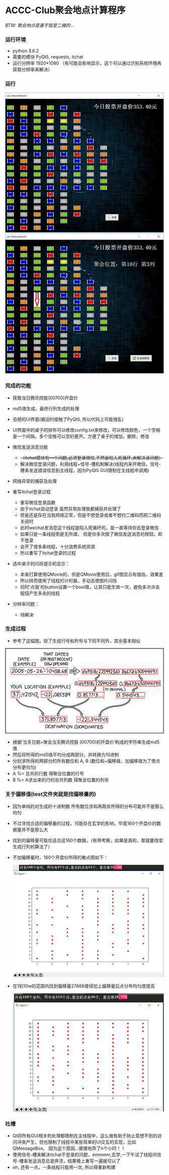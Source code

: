 ﻿# ACCC-Club聚会地点计算程序
*BTW: 聚会地点是基于饭堂二楼的...*

### 运行环境
+ python 3.6.2
+ 需要的模块 PyQt5, requests, itchat
+ 运行分辨率 1920*1080 （有可能会影响显示，这个可以通过识别系统环境再获取分辨率来解决）

### 运行
![界面](img/4_README.png)
![界面](img/5_README.png)

### 完成的功能
+ 获取当日腾讯控股(00700)开盘价

+ md5值生成，最终行列生成的处理

+ 丑陋的UI界面(被迫的接触了PyQt5, 所以代码上可能很乱)

+ UI界面中的桌子的排布可以修改config.txt来修改，可以修改颜色，一个空格是一个间隔，多个空格可以空的更开。方便了桌子的增加，删除，修改

+ 微信发送消息功能
    + ~~（itchat模块有一个问题,必须登录微信,不然会陷入死循环,未解决该问题）~~
    + 解决微信登录问题，利用线程+信号-槽机制解决(线程内来开微信，信号-槽来发送错误信息到主线程，因为PyQt5 GUI限制在主线程中调用)

+ 网络异常的捕获及处理

+ 重写itchat登录过程
    - 重写微信登录函数
    - 由于itchat自动登录 虽然异常处理我都捕获并处理了
    - 但是还是存在当我网络正常，但是不想登录或者不想扫二维码而把二维码关闭时
    - 此时wechat发消息这个线程是陷入死循环的，是一直等待你去登录微信
    - 如果只是一条线程倒是无所谓， 但是你多次按了微信发送消息的按钮，却不登录
    - 会开了很多条线程，十分浪费系统资源
    - 所以重写了itchat登录的过程

+ 选中桌子的闪烁提示的显示：
    * 本来打算使用QMovie的，但是QMovie使用后，gif图显示有锯齿，效果差
    * 所以转而使用了线程的计时器，手动去使图片闪烁
    * 同时'点我'的button设置一个bool值，让其只能生效一次，避免多次点击按钮产生多余的线程

+ 分辨率问题：
    * 待解决

### 生成过程
+ 参考了这幅图，除了生成行号和列号与下同不同外，其余基本相似

![基本根据这幅图](img/1_README.png)

+ 根据‘当天日期+聚会当天腾讯控股 (00700)的开盘价’构成的字符串生成md5值
+ 然后将所得的md5值平均分成两部分，并转换为10进制
+ 分别求所得的两部分的所有数位和 A, B (数位和+偏移值，加偏移值为了使点分布更均匀)
+ A %= 总共的行数 得聚会位置的行号
+ B %= A求出来的行的总共列数 得聚会位置的列号

### 关于偏移值(test文件夹就是找偏移量的)
+ 因为单纯的对生成的十进制数 所有数位求和再取余所得的分布可能并不是那么均匀
+ 不过寻找合适的偏移量的过程，可能存在玄学的影响，毕竟160个开盘价的数据量并不是那么大
+ 找到的偏移量可能仅适合这160个数据。（有带考察，如果是真的，那就要改变生成行列的算法了）
+ 不加偏移量时，160个开盘价所得的散点图如下：

    ![没有偏移量](img/3_README.png)

+ 在1到10w的范围内找到偏移量27666使得加上偏移量后点分布均匀度提高

    ![有偏移量](img/2_README.png)


### 吐槽
+ Qt将所有GUI相关的处理都限制在主线程中，这么做有助于防止意想不到的访问冲突产生，但也限制了线程中某些简单的UI交互的实现，比如QMessageBox。 因为这个原因...傻傻地弄了n个小时！！
+ 使用信号-槽来解决itchat不登录的问题，emmmm,玄学,一下午试了线程间信号-槽来发送消息总是奔溃，结果晚上重写一遍就可以了
+ oh, 还有一点，一条线程只能用一次, 所以得重新构建

